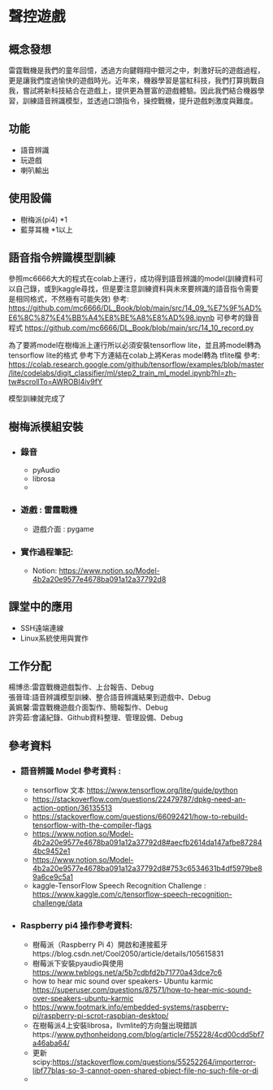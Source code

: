 聲控遊戲 
===========

概念發想
-----
雷霆戰機是我們的童年回憶，透過方向鍵翱翔中銀河之中，刺激好玩的遊戲過程，更是讓我們度過愉快的遊戲時光。近年來，機器學習是當紅科技，我們打算挑戰自我，嘗試將新科技結合在遊戲上，提供更為豐富的遊戲體驗。因此我們結合機器學習，訓練語音辨識模型，並透過口頭指令，操控戰機，提升遊戲刺激度與難度。

功能
-----
* 語音辨識
* 玩遊戲
* 喇叭輸出

使用設備
---------
* 樹梅派(pi4) *1
* 藍芽耳機  *1以上


語音指令辨識模型訓練
--------

參照mc6666大大的程式在colab上運行，成功得到語音辨識的model(訓練資料可以自己錄，或到kaggle尋找，但是要注意訓練資料與未來要辨識的語音指令需要是相同格式，不然極有可能失效)
參考: https://github.com/mc6666/DL_Book/blob/main/src/14_09_%E7%9F%AD%E6%8C%87%E4%BB%A4%E8%BE%A8%E8%AD%98.ipynb
可參考的錄音程式
https://github.com/mc6666/DL_Book/blob/main/src/14_10_record.py

為了要將model在樹梅派上運行所以必須安裝tensorflow lite，並且將model轉為tensorflow lite的格式
參考下方連結在colab上將Keras model轉為 tflite檔
參考: https://colab.research.google.com/github/tensorflow/examples/blob/master/lite/codelabs/digit_classifier/ml/step2_train_ml_model.ipynb?hl=zh-tw#scrollTo=AWROBI4iv9fY

模型訓練就完成了


樹梅派模組安裝
--------
* ### 錄音
  *  pyAudio
  *  librosa
  *  

* ### 遊戲 : 雷霆戰機 
  * 遊戲介面 : pygame
 
* ### 實作過程筆記:
   * Notion: https://www.notion.so/Model-4b2a20e9577e4678ba091a12a37792d8
   
課堂中的應用
------
* SSH遠端連線
* Linux系統使用與實作

工作分配
-------
楊博丞:雷霆戰機遊戲製作、上台報告、Debug<br/>
張晉瑋:語音辨識模型訓練、整合語音辨識結果到遊戲中、Debug<br/>
黃姵馨:雷霆戰機遊戲介面製作、簡報製作、Debug<br/>
許雱茹:會議紀錄、Github資料整理、管理設備、Debug<br/>

參考資料
-------
* ### 語音辨識 Model 參考資料 : 
   *  tensorflow 文本 https://www.tensorflow.org/lite/guide/python
   *  https://stackoverflow.com/questions/22479787/dpkg-need-an-action-option/36135513
   *  https://stackoverflow.com/questions/66092421/how-to-rebuild-tensorflow-with-the-compiler-flags
   *  https://www.notion.so/Model-4b2a20e9577e4678ba091a12a37792d8#aecfb2614da147afbe872844bc9452e1
   *  https://www.notion.so/Model-4b2a20e9577e4678ba091a12a37792d8#753c6534631b4df5979be89a6ce9c5a1
   *  kaggle-TensorFlow Speech Recognition Challenge : https://www.kaggle.com/c/tensorflow-speech-recognition-challenge/data 
* ### Raspberry pi4 操作參考資料:
   * 樹莓派（Raspberry Pi 4）開啟和連接藍牙https://blog.csdn.net/Cool2050/article/details/105615831
   *  樹莓派下安裝pyaudio與使用 https://www.twblogs.net/a/5b7cdbfd2b71770a43dce7c6
   *  how to hear mic sound over speakers- Ubuntu karmic https://superuser.com/questions/87571/how-to-hear-mic-sound-over-speakers-ubuntu-karmic
   *  https://www.footmark.info/embedded-systems/raspberry-pi/raspberry-pi-scrot-raspbian-desktop/
   *  在樹莓派4上安裝librosa，llvmlite的方向盤出現錯誤https://www.pythonheidong.com/blog/article/755228/4cd00cdd5bf7a46aba64/
   *  更新scipy:https://stackoverflow.com/questions/55252264/importerror-libf77blas-so-3-cannot-open-shared-object-file-no-such-file-or-di
   *  
